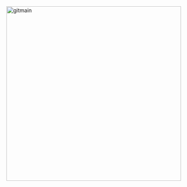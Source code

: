 <img width="457" alt="gitmain" src="https://user-images.githubusercontent.com/35419181/94357251-2d6a3780-00d2-11eb-8d5f-2a424726226b.png">

<!--
**hwang-taeha/hwang-taeha** is a ✨ _special_ ✨ repository because its `README.md` (this file) appears on your GitHub profile.

Here are some ideas to get you started:

- 🔭 I’m currently working on ...
- 🌱 I’m currently learning ...
- 👯 I’m looking to collaborate on ...
- 🤔 I’m looking for help with ...
- 💬 Ask me about ...
- 📫 How to reach me: ...
- 😄 Pronouns: ...
- ⚡ Fun fact: ...
-->
